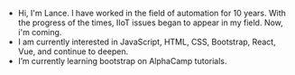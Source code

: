 - Hi, I'm Lance. I have worked in the field of automation for 10 years.
  With the progress of the times, IIoT issues began to appear in my field.
  Now, i'm coming.
- I am currently interested in JavaScript, HTML, CSS, Bootstrap, React, Vue, and continue to deepen.
- I’m currently learning bootstrap on AlphaCamp tutorials.
